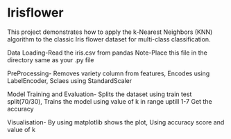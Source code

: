 # Irisflower

This project demonstrates how to apply the k-Nearest Neighbors (KNN) algorithm 
to the classic Iris flower dataset for multi-class classification. 

Data Loading-Read the iris.csv from pandas
Note-Place this file in the directory same as your .py file

PreProcessing-
Removes variety column from features,
Encodes using LabelEncoder,
Sclaes using StandardScaler

Model Training and Evaluation-
Splits the dataset using train test split(70/30),
Trains the model using value of k in range uptill 1-7
Get the accuracy

Visualisation-
By using matplotlib shows the plot,
Using accuracy score and value of k





